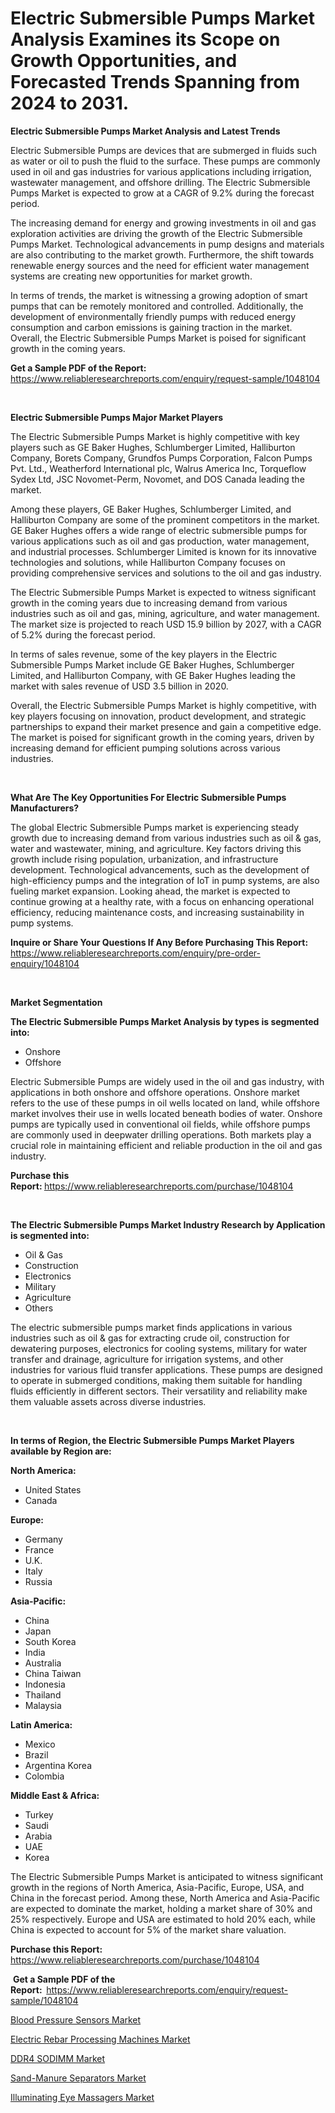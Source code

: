 <p><h1>Electric Submersible Pumps Market Analysis Examines its Scope on Growth Opportunities, and Forecasted Trends Spanning from 2024 to 2031.</h1></p><p><strong>Electric Submersible Pumps Market Analysis and Latest Trends</strong></p>
<p><p>Electric Submersible Pumps are devices that are submerged in fluids such as water or oil to push the fluid to the surface. These pumps are commonly used in oil and gas industries for various applications including irrigation, wastewater management, and offshore drilling. The Electric Submersible Pumps Market is expected to grow at a CAGR of 9.2% during the forecast period.</p><p>The increasing demand for energy and growing investments in oil and gas exploration activities are driving the growth of the Electric Submersible Pumps Market. Technological advancements in pump designs and materials are also contributing to the market growth. Furthermore, the shift towards renewable energy sources and the need for efficient water management systems are creating new opportunities for market growth.</p><p>In terms of trends, the market is witnessing a growing adoption of smart pumps that can be remotely monitored and controlled. Additionally, the development of environmentally friendly pumps with reduced energy consumption and carbon emissions is gaining traction in the market. Overall, the Electric Submersible Pumps Market is poised for significant growth in the coming years.</p></p>
<p><strong>Get a Sample PDF of the Report:&nbsp;</strong> <a href="https://www.reliableresearchreports.com/enquiry/request-sample/1048104">https://www.reliableresearchreports.com/enquiry/request-sample/1048104</a></p>
<p>&nbsp;</p>
<p><strong>Electric Submersible Pumps Major Market Players</strong></p>
<p><p>The Electric Submersible Pumps Market is highly competitive with key players such as GE Baker Hughes, Schlumberger Limited, Halliburton Company, Borets Company, Grundfos Pumps Corporation, Falcon Pumps Pvt. Ltd., Weatherford International plc, Walrus America Inc, Torqueflow Sydex Ltd, JSC Novomet-Perm, Novomet, and DOS Canada leading the market.</p><p>Among these players, GE Baker Hughes, Schlumberger Limited, and Halliburton Company are some of the prominent competitors in the market. GE Baker Hughes offers a wide range of electric submersible pumps for various applications such as oil and gas production, water management, and industrial processes. Schlumberger Limited is known for its innovative technologies and solutions, while Halliburton Company focuses on providing comprehensive services and solutions to the oil and gas industry.</p><p>The Electric Submersible Pumps Market is expected to witness significant growth in the coming years due to increasing demand from various industries such as oil and gas, mining, agriculture, and water management. The market size is projected to reach USD 15.9 billion by 2027, with a CAGR of 5.2% during the forecast period.</p><p>In terms of sales revenue, some of the key players in the Electric Submersible Pumps Market include GE Baker Hughes, Schlumberger Limited, and Halliburton Company, with GE Baker Hughes leading the market with sales revenue of USD 3.5 billion in 2020.</p><p>Overall, the Electric Submersible Pumps Market is highly competitive, with key players focusing on innovation, product development, and strategic partnerships to expand their market presence and gain a competitive edge. The market is poised for significant growth in the coming years, driven by increasing demand for efficient pumping solutions across various industries.</p></p>
<p>&nbsp;</p>
<p><strong>What Are The Key Opportunities For Electric Submersible Pumps Manufacturers?</strong></p>
<p><p>The global Electric Submersible Pumps market is experiencing steady growth due to increasing demand from various industries such as oil & gas, water and wastewater, mining, and agriculture. Key factors driving this growth include rising population, urbanization, and infrastructure development. Technological advancements, such as the development of high-efficiency pumps and the integration of IoT in pump systems, are also fueling market expansion. Looking ahead, the market is expected to continue growing at a healthy rate, with a focus on enhancing operational efficiency, reducing maintenance costs, and increasing sustainability in pump systems.</p></p>
<p><strong>Inquire or Share Your Questions If Any Before Purchasing This Report:</strong> <a href="https://www.reliableresearchreports.com/enquiry/pre-order-enquiry/1048104">https://www.reliableresearchreports.com/enquiry/pre-order-enquiry/1048104</a></p>
<p>&nbsp;</p>
<p><strong>Market Segmentation</strong></p>
<p><strong>The Electric Submersible Pumps Market Analysis by types is segmented into:</strong></p>
<p><ul><li>Onshore</li><li>Offshore</li></ul></p>
<p><p>Electric Submersible Pumps are widely used in the oil and gas industry, with applications in both onshore and offshore operations. Onshore market refers to the use of these pumps in oil wells located on land, while offshore market involves their use in wells located beneath bodies of water. Onshore pumps are typically used in conventional oil fields, while offshore pumps are commonly used in deepwater drilling operations. Both markets play a crucial role in maintaining efficient and reliable production in the oil and gas industry.</p></p>
<p><strong>Purchase this Report:&nbsp;</strong><a href="https://www.reliableresearchreports.com/purchase/1048104">https://www.reliableresearchreports.com/purchase/1048104</a></p>
<p>&nbsp;</p>
<p><strong>The Electric Submersible Pumps Market Industry Research by Application is segmented into:</strong></p>
<p><ul><li>Oil & Gas</li><li>Construction</li><li>Electronics</li><li>Military</li><li>Agriculture</li><li>Others</li></ul></p>
<p><p>The electric submersible pumps market finds applications in various industries such as oil & gas for extracting crude oil, construction for dewatering purposes, electronics for cooling systems, military for water transfer and drainage, agriculture for irrigation systems, and other industries for various fluid transfer applications. These pumps are designed to operate in submerged conditions, making them suitable for handling fluids efficiently in different sectors. Their versatility and reliability make them valuable assets across diverse industries.</p></p>
<p>&nbsp;</p>
<p><strong>In terms of Region, the Electric Submersible Pumps Market Players available by Region are:</strong></p>
<p>
    <p> <strong> North America: </strong>
        <ul>
            <li>United States</li>
            <li>Canada</li>
        </ul>
        </p> 
    <p> <strong> Europe: </strong>
        <ul>
            <li>Germany</li>
            <li>France</li>
            <li>U.K.</li>
            <li>Italy</li>
            <li>Russia</li>
        </ul>
        </p> 
    <p> <strong> Asia-Pacific: </strong>
        <ul>
            <li>China</li>
            <li>Japan</li>
            <li>South Korea</li>
            <li>India</li>
            <li>Australia</li>
            <li>China Taiwan</li>
            <li>Indonesia</li>
            <li>Thailand</li>
            <li>Malaysia</li>
        </ul>
        </p> 
    <p> <strong> Latin America: </strong>
        <ul>
            <li>Mexico</li>
            <li>Brazil</li>
            <li>Argentina Korea</li>
            <li>Colombia</li>
        </ul>
        </p> 
    <p> <strong> Middle East & Africa: </strong>
        <ul>
            <li>Turkey</li>
            <li>Saudi</li>
            <li>Arabia</li>
            <li>UAE</li>
            <li>Korea</li>
        </ul>
    </p>
    </p>
<p><p>The Electric Submersible Pumps Market is anticipated to witness significant growth in the regions of North America, Asia-Pacific, Europe, USA, and China in the forecast period. Among these, North America and Asia-Pacific are expected to dominate the market, holding a market share of 30% and 25% respectively. Europe and USA are estimated to hold 20% each, while China is expected to account for 5% of the market share valuation.</p></p>
<p><strong>Purchase this Report: </strong><a href="https://www.reliableresearchreports.com/purchase/1048104">https://www.reliableresearchreports.com/purchase/1048104</a></p>
<p>&nbsp;<strong>Get a Sample PDF of the Report:&nbsp;&nbsp;</strong><a href="https://www.reliableresearchreports.com/enquiry/request-sample/1048104">https://www.reliableresearchreports.com/enquiry/request-sample/1048104</a></p>
<p><strong></strong></p>
<p><p><a href="https://view.publitas.com/reportprime-1/blood-pressure-sensors-market-with-the-goal-of-estimating-the-market-size-and-future-growth-potential-of-various-market-segments-based-on-component-applications-end-user-and-region/">Blood Pressure Sensors Market</a></p><p><a href="https://metal-farmhouse-e95.notion.site/Electric-Rebar-Processing-Machines-Market-Size-Focuses-on-Market-Dynamics-In-Depth-Analysis-and-Fut-d339ac7c50924128ac11d6a3d5303896">Electric Rebar Processing Machines Market</a></p><p><a href="https://view.publitas.com/reportprime-1/ddr4-sodimm-market-size-share-trends-analysis-report-by-material-by-type-by-end-user-by-region-and-segment-forecasts-2024-2031/">DDR4 SODIMM Market</a></p><p><a href="https://gratis-rainforest-2ca.notion.site/Sand-Manure-Separators-Market-Research-Report-Forecasted-for-Period-from-2024-2031-by-Market-Type-728a6424c6b045a991e5824a37c3072a">Sand-Manure Separators Market</a></p><p><a href="https://crocus-run-b5a.notion.site/Illuminating-Eye-Massagers-Market-Dynamics-2024-2031-Also-about-Its-Market-Trends-Projections-and-02b3a0882da242db9c6d6ebf974c70c2">Illuminating Eye Massagers Market</a></p></p>